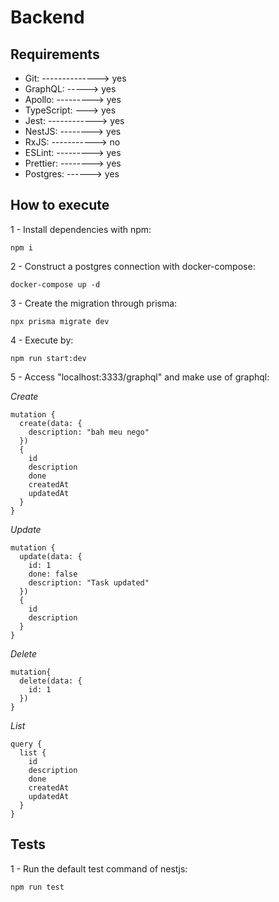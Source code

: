 # Backend

## Requirements

- Git: --------------> yes
- GraphQL: -----> yes
- Apollo: ---------> yes
- TypeScript: ---> yes
- Jest: ------------> yes
- NestJS: --------> yes
- RxJS: -----------> no
- ESLint: ---------> yes
- Prettier: --------> yes
- Postgres: ------> yes

## How to execute

1 - Install dependencies with npm:

```
npm i
```

2 - Construct a postgres connection with docker-compose:

```
docker-compose up -d
```

3 - Create the migration through prisma:

```
npx prisma migrate dev
```

4 - Execute by:

```
npm run start:dev
```

5 - Access "localhost:3333/graphql" and make use of graphql:

_Create_

```
mutation {
  create(data: {
    description: "bah meu nego"
  })
  {
    id
    description
    done
    createdAt
    updatedAt
  }
}
```

_Update_

```
mutation {
  update(data: {
    id: 1
    done: false
    description: "Task updated"
  })
  {
    id
    description
  }
}
```

_Delete_

```
mutation{
  delete(data: {
    id: 1
  })
}
```

_List_

```
query {
  list {
    id
    description
    done
    createdAt
    updatedAt
  }
}
```

## Tests

1 - Run the default test command of nestjs:

```
npm run test
```
